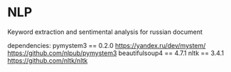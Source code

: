 # NLP
Keyword extraction and sentimental analysis for russian document

dependencies:
pymystem3 == 0.2.0 https://yandex.ru/dev/mystem/ https://github.com/nlpub/pymystem3
beautifulsoup4 == 4.7.1
nltk == 3.4.1  https://github.com/nltk/nltk

